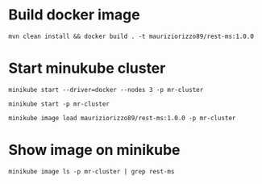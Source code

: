 # Build docker image

``mvn clean install && docker build . -t mauriziorizzo89/rest-ms:1.0.0``

# Start minukube cluster 

``minikube start --driver=docker --nodes 3 -p mr-cluster``

``minikube start -p mr-cluster``

``minikube image load mauriziorizzo89/rest-ms:1.0.0 -p mr-cluster``

# Show image on minikube

``minikube image ls -p mr-cluster | grep rest-ms`` 